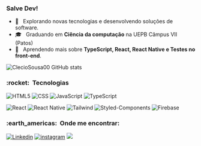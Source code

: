### Salve Dev!

  
- 🤔 &nbsp; Explorando novas tecnologias e desenvolvendo soluções de software.
- 🎓 &nbsp; Graduando em **Ciência da computação** na UEPB Câmpus VII (Patos)
- 🌱 &nbsp; Aprendendo mais sobre **TypeScript, React, React Native e Testes no front-end**.
  
  

![ClecioSousa00 GitHub stats](https://github-readme-stats.vercel.app/api?username=ClecioSousa00&show_icons=true&theme=dark)


<h3> :rocket: &nbsp;Tecnologias </h3>

![HTML5](https://img.shields.io/badge/HTML5-E34F26?style=for-the-badge&logo=html5&logoColor=white)
![CSS](https://img.shields.io/badge/CSS3-1572B6?style=for-the-badge&logo=css3&logoColor=white)
![JavaScript](https://img.shields.io/badge/JavaScript-F7DF1E?style=for-the-badge&logo=javascript&logoColor=black)
![TypeScript](https://img.shields.io/badge/TypeScript-007ACC?style=for-the-badge&logo=typescript&logoColor=white)

![React](https://img.shields.io/badge/React-20232A?style=for-the-badge&logo=react&logoColor=61DAFB)
![React Native](https://img.shields.io/badge/React_Native-20232A?style=for-the-badge&logo=react&logoColor=61DAFB)
![Tailwind](https://img.shields.io/badge/Tailwind_CSS-38B2AC?style=for-the-badge&logo=tailwind-css&logoColor=white)
![Styled-Components](https://img.shields.io/badge/styled--components-DB7093?style=for-the-badge&logo=styled-components&logoColor=white)
![Firebase](https://img.shields.io/badge/Firebase-F29D0C?style=for-the-badge&logo=firebase&logoColor=white)



<h3> :earth_americas: &nbsp;Onde me encontrar: </h3> 

[![Linkedin](https://img.shields.io/badge/LinkedIn-0077B5?style=for-the-badge&logo=linkedin&logoColor=white)](https://www.linkedin.com/in/cl%C3%A9cio-sousa-670632276/)
[![instagram](https://img.shields.io/badge/Instagram-E4405F?style=for-the-badge&logo=instagram&logoColor=white)](#)
<a href="mailto:clecio.dev3@gmail.com"><img src="https://img.shields.io/badge/-Gmail-%23333?style=for-the-badge&logo=gmail&logoColor=white" target="_blank"></a>
